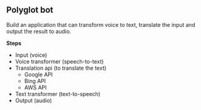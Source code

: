 ## Polyglot bot

Build an application that can transform voice to text, translate the input and output the result to audio.

__Steps__
-   Input (voice)
-   Voice transformer (speech-to-text)
-   Translation api (to translate the text)
	-   Google API
	-   Bing API
	-   AWS API
-   Text transformer (text-to-speech)
-   Output (audio)